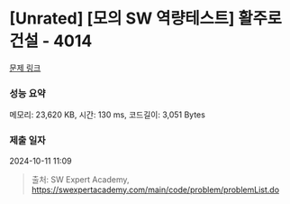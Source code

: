 # [Unrated] [모의 SW 역량테스트] 활주로 건설 - 4014 

[문제 링크](https://swexpertacademy.com/main/code/problem/problemDetail.do?contestProbId=AWIeW7FakkUDFAVH) 

### 성능 요약

메모리: 23,620 KB, 시간: 130 ms, 코드길이: 3,051 Bytes

### 제출 일자

2024-10-11 11:09



> 출처: SW Expert Academy, https://swexpertacademy.com/main/code/problem/problemList.do
